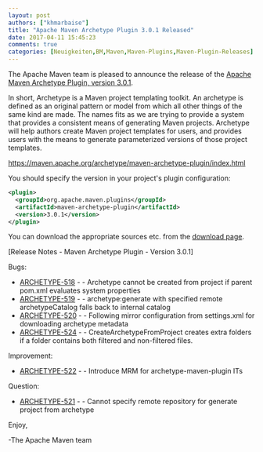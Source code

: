 ```yaml
---
layout: post
authors: ["khmarbaise"]
title: "Apache Maven Archetype Plugin 3.0.1 Released"
date: 2017-04-11 15:45:23
comments: true
categories: [Neuigkeiten,BM,Maven,Maven-Plugins,Maven-Plugin-Releases]
---
```

The Apache Maven team is pleased to announce the release of the 
[Apache Maven Archetype Plugin, version 3.0.1](https://maven.apache.org/archetype/maven-archetype-plugin/).

In short, Archetype is a Maven project templating toolkit. An archetype is defined as an original pattern or model from which all other things of the same kind are made. The names fits as we are trying to provide a system that provides a consistent means of generating Maven projects. Archetype will help authors create Maven project templates for users, and provides users with the means to generate parameterized versions of those project templates.

https://maven.apache.org/archetype/maven-archetype-plugin/index.html

You should specify the version in your project's plugin configuration:

```xml
<plugin>
  <groupId>org.apache.maven.plugins</groupId>
  <artifactId>maven-archetype-plugin</artifactId>
  <version>3.0.1</version>
</plugin>
```

You can download the appropriate sources etc. from the [download page](https://maven.apache.org/plugins/maven-archetype-plugin/download.cgi).

<!-- more -->

[Release Notes - Maven Archetype Plugin - Version 3.0.1]

Bugs:

 * [ARCHETYPE-518](https://issues.apache.org/jira/browse/ARCHETYPE-518) - - Archetype cannot be created from project if parent pom.xml evaluates system properties 
 * [ARCHETYPE-519](https://issues.apache.org/jira/browse/ARCHETYPE-519) - - archetype:generate with specified remote archetypeCatalog falls back to internal catalog 
 * [ARCHETYPE-520](https://issues.apache.org/jira/browse/ARCHETYPE-520) - - Following mirror configuration from settings.xml for downloading archetype metadata 
 * [ARCHETYPE-524](https://issues.apache.org/jira/browse/ARCHETYPE-524) - - CreateArchetypeFromProject creates extra folders if a folder contains both filtered and non-filtered files.

Improvement:

 * [ARCHETYPE-522](https://issues.apache.org/jira/browse/ARCHETYPE-522) - - Introduce MRM for archetype-maven-plugin ITs

Question:

 * [ARCHETYPE-521](https://issues.apache.org/jira/browse/ARCHETYPE-521) - - Cannot specify remote repository for generate project from archetype

Enjoy,

-The Apache Maven team

